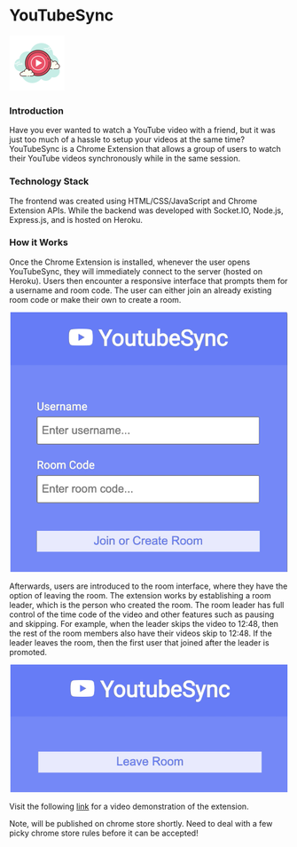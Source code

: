 # YouTubeSync 
![App Icon](./images/icon.png)
### Introduction
Have you ever wanted to watch a YouTube video with a friend, but it was just too much of a hassle to setup your videos at the same time? YouTubeSync is
a Chrome Extension that allows a group of users to watch their YouTube videos synchronously while in the same session.  

### Technology Stack
The frontend was created using HTML/CSS/JavaScript and Chrome Extension APIs. While the backend was developed with Socket.IO, Node.js, Express.js, and is hosted on Heroku.

### How it Works
Once the Chrome Extension is installed, whenever the user opens YouTubeSync, they will immediately connect to the server (hosted on Heroku). Users then encounter a responsive
interface that prompts them for a username and room code. The user can either join an already existing room code or make their own to create a room.
<p align="center">
  <img src="./images/menuImage.png" width="500"/>
</p>
Afterwards, users are introduced to the room interface, where they have the option of leaving the room. The extension works by establishing a room leader, which 
is the person who created the room. The room leader has full control of the time code of the video and other features such as pausing and skipping. For example, when
the leader skips the video to 12:48, then the rest of the room members also have their videos skip to 12:48. If the leader leaves the room, then the first user that
joined after the leader is promoted.

<p align="center">
  <img src="./images/roomImage.png" width="500"/>
</p>

Visit the following <a href="https://www.youtube.com/watch?v=buGNYB5Scd0" target="_blank" rel="noopener noreferrer" >link</a> for a video demonstration of the extension.

Note, will be published on chrome store shortly. Need to deal with a few picky chrome store rules before it can be accepted!
